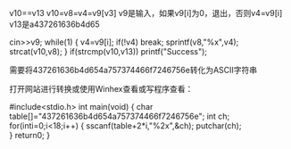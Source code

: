 v10==v13
v10=v8=v4=v9[v3]
v9是输入，如果v9[i]为0，退出，否则v4=v9[i]
v13是a437261636b4d65

cin>>v9;
while(1)
{
    v4=v9[i];
    if(!v4)
        break;
    sprintf(v8,"%x",v4);
    strcat(v10,v8);
}
if(strcmp(v10,v13))
    printf("Success");

需要将437261636b4d654a757374466f7246756e转化为ASCII字符串

打开网站进行转换或使用Winhex查看或写程序查看：

#include<stdio.h>
int main(void)
{
    char table[]="437261636b4d654a757374466f7246756e";
    int ch;
    for(inti=0;i<18;i++)
    {
        sscanf(table+2*i,"%2x",&ch);
        putchar(ch);    
    }
    return0;
}